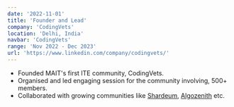 ```yaml
---
date: '2022-11-01'
title: 'Founder and Lead'
company: 'CodingVets'
location: 'Delhi, India'
navbar: 'CodingVets'
range: 'Nov 2022 - Dec 2023'
url: 'https://www.linkedin.com/company/codingvets/'
---
```


- Founded MAIT's first ITE community, CodingVets.
- Organised and led engaging session for the community involving, 500+ members.
- Collaborated with growing communities like [Shardeum](https://shardeum.org/), [Algozenith](https://algozenith.com/) etc.
